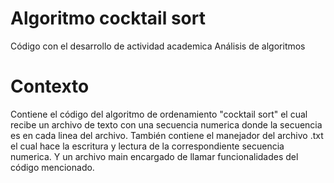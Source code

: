 # Algoritmo cocktail sort
Código con el desarrollo de actividad academica Análisis de algoritmos 

# Contexto
Contiene el código del algoritmo de ordenamiento "cocktail sort" el cual recibe un archivo de texto con una
secuencia numerica donde la secuencia es en cada linea del archivo.
También contiene el manejador del archivo .txt el cual hace la escritura y lectura de la correspondiente 
secuencia numerica.
Y un archivo main encargado de llamar funcionalidades del código mencionado.
